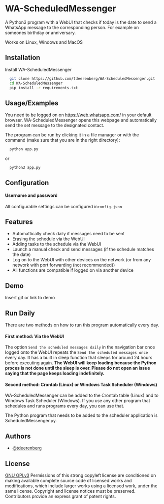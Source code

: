 
# WA-ScheduledMessenger

A Python3 program with a WebUI that checks if today is the date to send a WhatsApp message to the corresponding person. For example on someones birthday or anniversary.

Works on Linux, Windows and MacOS
## Installation

Install WA-ScheduledMessenger

```bash
  git clone https://github.com/tdeerenberg/WA-ScheduledMessenger.git
  cd WA-ScheduledMessenger
  pip install -r requirements.txt
```
    
## Usage/Examples

You need to be logged on on https://web.whatsapp.com/ in your default browser. WA-ScheduledMessenger opens this webpage and automatically send the set message to the designated contact.

The program can be run by clicking it in a file manager or with the command (make sure that you are in the right directory):
```bash
  python app.py
```
or
```bash
  python3 app.py
```


## Configuration

#### Username and password
All configurable settings can be configured in`config.json`
## Features

- Automattically check daily if messages need to be sent
- Erasing the schedule via the WebUI
- Adding tasks to the schedule via the WebUI
- Launch a manual check and send messages (if the schedule matches the date)
- Log on to the WebUI with other devices on the network (or from any network with port forwarding (not recommended))
- All functions are compatible if logged on via another device

## Demo

Insert gif or link to demo


## Run Daily

There are two methods on how to run this program automatically every day.

#### First method: Via the WebUI
The option `Send the scheduled messages daily` in the navigation bar once logged onto the WebUI repeats the `Send the scheduled messages once` every day. It has a built in sleep function that sleeps for around 24 hours before executing again. **The WebUI will keep loading because the Python proces is not done until the sleep is over. Please do not open an issue saying that the page keeps loading indefinitely.**

#### Second method: Crontab (Linux) or Windows Task Scheduler (Windows)
WA-ScheduledMessenger can be added to the Crontab table (Linux) and to Windows Task Scheduler (Windows). If you use any other program that schedules and runs programs every day, you can use that.

The Python program that needs to be added to the scheduler application is ScheduledMessenger.py.
## Authors

- [@tdeerenberg](https://www.github.com/tdeerenberg)


## License

[GNU GPLv3](https://choosealicense.com/licenses/gpl-3.0/)
Permissions of this strong copyleft license are conditioned on making available complete source code of licensed works and modifications, which include larger works using a licensed work, under the same license. Copyright and license notices must be preserved. Contributors provide an express grant of patent rights. 